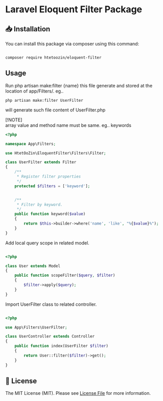 
# Laravel Eloquent Filter Package

## :inbox_tray: Installation

You can install this package via composer using this command:

```

composer require htetoozin/eloquent-filter

```

## Usage


Run php artisan make:filter {name} this file generate and stored at the location of app/Filters/. eg..

```
php artisan make:filter UserFilter
```
will generate such file content of UserFilter.php 

[!NOTE]  
array value and method name must be same. eg.. keywords

```php
<?php

namespace App\Filters;

use HtetOoZin\EloquentFilter\Filters\Filter;

class UserFilter extends Filter
{
    /**
     * Register filter properties
     */
    protected $filters = ['keyword'];


    /**
     * Filter by keyword.
     */
    public function keyword($value)
    {
        return $this->builder->where('name', 'like', "%{$value}%");
    }
}
```

Add local query scope in related model.

```php

<?php

class User extends Model
{
    public function scopeFilter($query, $filter)
    {
        $filter->apply($query);
    }
}
```
Import UserFilter class to related controller.
```php

<?php

use App\Filters\UserFilter;

class UserController extends Controller
{
    public function index(UserFilter $filter)
    {
        return User::filter($filter)->get();
    }
}
```

## :scroll: License

The MIT License (MIT). Please see [License File](LICENSE.md) for more information.
